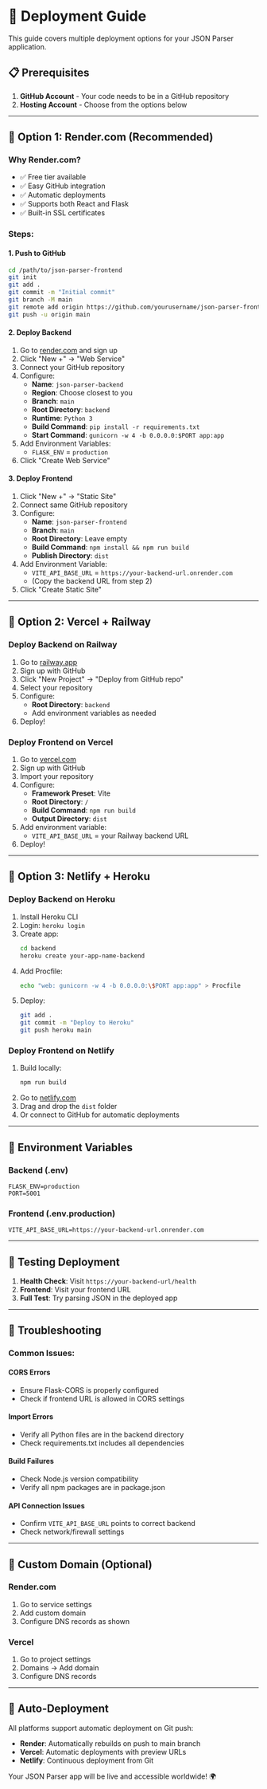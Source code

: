 # 🚀 Deployment Guide

This guide covers multiple deployment options for your JSON Parser application.

## 📋 Prerequisites

1. **GitHub Account** - Your code needs to be in a GitHub repository
2. **Hosting Account** - Choose from the options below

---

## 🎯 **Option 1: Render.com (Recommended)**

### **Why Render.com?**
- ✅ Free tier available
- ✅ Easy GitHub integration
- ✅ Automatic deployments
- ✅ Supports both React and Flask
- ✅ Built-in SSL certificates

### **Steps:**

#### **1. Push to GitHub**
```bash
cd /path/to/json-parser-frontend
git init
git add .
git commit -m "Initial commit"
git branch -M main
git remote add origin https://github.com/yourusername/json-parser-frontend.git
git push -u origin main
```

#### **2. Deploy Backend**
1. Go to [render.com](https://render.com) and sign up
2. Click "New +" → "Web Service"
3. Connect your GitHub repository
4. Configure:
   - **Name**: `json-parser-backend`
   - **Region**: Choose closest to you
   - **Branch**: `main`
   - **Root Directory**: `backend`
   - **Runtime**: `Python 3`
   - **Build Command**: `pip install -r requirements.txt`
   - **Start Command**: `gunicorn -w 4 -b 0.0.0.0:$PORT app:app`
5. Add Environment Variables:
   - `FLASK_ENV` = `production`
6. Click "Create Web Service"

#### **3. Deploy Frontend**
1. Click "New +" → "Static Site"
2. Connect same GitHub repository
3. Configure:
   - **Name**: `json-parser-frontend`
   - **Branch**: `main`
   - **Root Directory**: Leave empty
   - **Build Command**: `npm install && npm run build`
   - **Publish Directory**: `dist`
4. Add Environment Variable:
   - `VITE_API_BASE_URL` = `https://your-backend-url.onrender.com`
   - (Copy the backend URL from step 2)
5. Click "Create Static Site"

---

## 🎯 **Option 2: Vercel + Railway**

### **Deploy Backend on Railway**
1. Go to [railway.app](https://railway.app)
2. Sign up with GitHub
3. Click "New Project" → "Deploy from GitHub repo"
4. Select your repository
5. Configure:
   - **Root Directory**: `backend`
   - Add environment variables as needed
6. Deploy!

### **Deploy Frontend on Vercel**
1. Go to [vercel.com](https://vercel.com)
2. Sign up with GitHub
3. Import your repository
4. Configure:
   - **Framework Preset**: Vite
   - **Root Directory**: `/`
   - **Build Command**: `npm run build`
   - **Output Directory**: `dist`
5. Add environment variable:
   - `VITE_API_BASE_URL` = your Railway backend URL
6. Deploy!

---

## 🎯 **Option 3: Netlify + Heroku**

### **Deploy Backend on Heroku**
1. Install Heroku CLI
2. Login: `heroku login`
3. Create app:
   ```bash
   cd backend
   heroku create your-app-name-backend
   ```
4. Add Procfile:
   ```bash
   echo "web: gunicorn -w 4 -b 0.0.0.0:\$PORT app:app" > Procfile
   ```
5. Deploy:
   ```bash
   git add .
   git commit -m "Deploy to Heroku"
   git push heroku main
   ```

### **Deploy Frontend on Netlify**
1. Build locally:
   ```bash
   npm run build
   ```
2. Go to [netlify.com](https://netlify.com)
3. Drag and drop the `dist` folder
4. Or connect to GitHub for automatic deployments

---

## 🔧 **Environment Variables**

### **Backend (.env)**
```
FLASK_ENV=production
PORT=5001
```

### **Frontend (.env.production)**
```
VITE_API_BASE_URL=https://your-backend-url.onrender.com
```

---

## 🧪 **Testing Deployment**

1. **Health Check**: Visit `https://your-backend-url/health`
2. **Frontend**: Visit your frontend URL
3. **Full Test**: Try parsing JSON in the deployed app

---

## 🐛 **Troubleshooting**

### **Common Issues:**

#### **CORS Errors**
- Ensure Flask-CORS is properly configured
- Check if frontend URL is allowed in CORS settings

#### **Import Errors**
- Verify all Python files are in the backend directory
- Check requirements.txt includes all dependencies

#### **Build Failures**
- Check Node.js version compatibility
- Verify all npm packages are in package.json

#### **API Connection Issues**
- Confirm `VITE_API_BASE_URL` points to correct backend
- Check network/firewall settings

---

## 📱 **Custom Domain (Optional)**

### **Render.com**
1. Go to service settings
2. Add custom domain
3. Configure DNS records as shown

### **Vercel**
1. Go to project settings
2. Domains → Add domain
3. Configure DNS records

---

## 🔄 **Auto-Deployment**

All platforms support automatic deployment on Git push:
- **Render**: Automatically rebuilds on push to main branch
- **Vercel**: Automatic deployments with preview URLs
- **Netlify**: Continuous deployment from Git

Your JSON Parser app will be live and accessible worldwide! 🌍